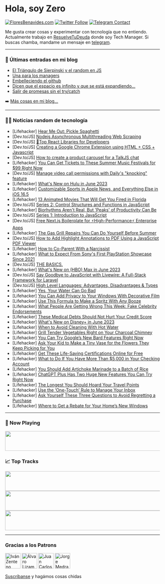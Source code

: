 # Hola, soy Zero

[![FloresBenavides.com](https://img.shields.io/website?down_message=oops&label=MiBlog&style=for-the-badge&up_message=online&url=https%3A%2F%2Ffloresbenavides.com)](https://floresbenavides.com) [![Twitter Follow](https://img.shields.io/twitter/follow/ZeroDragon?color=%231DA1F2&label=Follow&logo=twitter&logoColor=ffffff&style=for-the-badge)](https://twitter.com/zerodragon) [![Telegram Contact](https://img.shields.io/badge/escr%C3%ADbeme-ZeroDragon-%2326A5E4?style=for-the-badge&logo=telegram)](https://t.me/zerodragon)

Me gusta crear cosas y experimentar con tecnología que no entiendo.
Actualmente trabajo en [ResuelveTuDeuda](http://github.com/resuelve) donde soy Tech Manager.
Si buscas chamba, mandame un mensaje en [telegram](https://t.me/zerodragon).

---

### 📕 Últimas entradas en mi blog
<!-- BLOG-POST-LIST:START -->
- [El Triángulo de Sierpinski y el random en JS](https://floresbenavides.com/el-triangulo-de-sierpinski-y-el-random-en-js/)
- [Una para los managers](https://floresbenavides.com/una-para-los-managers/)
- [Embelleciendo el github](https://floresbenavides.com/embelleciendo-el-github/)
- [Dicen que el espacio es infinito y que se está expandiendo…](https://floresbenavides.com/dicen-que-el-espacio-es-infinito-y-que-se-esta-expandiendo/)
- [Salir de promesas sin el try/catch](https://floresbenavides.com/salir-de-promesas-sin-el-try-catch/)
<!-- BLOG-POST-LIST:END -->

➡️ [Más cosas en mi blog...](https://floresbenavides.com)

---

### 👨‍💻 Noticias random de tecnología
<!-- TECH-POSTS:START -->
- [Lifehacker] [Hear Me Out: Pickle Spaghetti](https://lifehacker.com/hear-me-out-pickle-spaghetti-1850451245)
- [Dev.to/JS] [Nodejs Asynchronous Multithreading Web Scraping](https://dev.to/olavomello/nodejs-asynchronous-multithreading-web-scraping-244o)
- [Dev.to/JS] [🎉Top React Libraries for Developers](https://dev.to/arafat4693/top-react-libraries-for-developers-33gb)
- [Dev.to/JS] [Creating a Google Chrome Extension using HTML + CSS + Javascript](https://dev.to/olavomello/creating-a-google-chrome-extension-using-html-css-javascript-44d2)
- [Dev.to/JS] [How to create a product carousel for a TalkJS chat](https://dev.to/talkjs/how-to-create-a-product-carousel-for-a-talkjs-chat-1oj2)
- [Lifehacker] [You Can Get Tickets to These Summer Music Festivals for $99 Right Now](https://lifehacker.com/you-can-get-tickets-to-these-summer-music-festivals-for-1850450823)
- [Dev.to/JS] [Manage video call permissions with Daily&#39;s &quot;knocking&quot; feature](https://dev.to/trydaily/manage-video-call-permissions-with-dailys-knocking-feature-4361)
- [Lifehacker] [What&#39;s New on Hulu in June 2023](https://lifehacker.com/whats-new-on-hulu-in-june-2023-1850450843)
- [Lifehacker] [Customizable Sports in Apple News, and Everything Else in iOS 16.5](https://lifehacker.com/customizable-sports-in-apple-news-and-everything-else-1850450440)
- [Lifehacker] [13 Animated Movies That Will Get You Fired in Florida](https://lifehacker.com/13-animated-movies-that-will-get-you-fired-in-florida-1850446682)
- [Dev.to/JS] [Series 2: Control Structures and Functions in JavaScript](https://dev.to/envitab/series-2-control-structures-and-functions-in-javascript-52ip)
- [Lifehacker] [Biorhythms Aren&#39;t Real, But &#39;Peaks&#39; of Productivity Can Be](https://lifehacker.com/biorhythms-arent-real-but-peaks-of-productivity-can-be-1850450346)
- [Dev.to/JS] [Series 1: Introduction to JavaScript](https://dev.to/envitab/series-1-introduction-to-javascript-1iof)
- [Dev.to/JS] [Free Next.js Boilerplate for ⚡️High-Performance⚡️ Enterprise Apps](https://dev.to/jjablonskiit/free-nextjs-boilerplate-for-high-performance-enterprise-apps-14f7)
- [Lifehacker] [The Gas Grill Repairs You Can Do Yourself Before Summer](https://lifehacker.com/the-gas-grill-repairs-you-can-do-yourself-before-summer-1850448449)
- [Dev.to/JS] [How to Add Highlight Annotations to PDF Using a JavaScript PDF Viewer](https://dev.to/grapecity/how-to-add-highlight-annotations-to-pdf-using-a-javascript-pdf-viewer-eg7)
- [Lifehacker] [How to Co-Parent With a Narcissist](https://lifehacker.com/how-to-co-parent-with-a-narcissist-1850426132)
- [Lifehacker] [What to Expect From Sony&#39;s First PlayStation Showcase Since 2021](https://lifehacker.com/what-to-expect-from-sonys-first-playstation-showcase-si-1850449182)
- [Dev.to/JS] [THE BASICS.](https://dev.to/pekachu17/the-basics-3642)
- [Lifehacker] [What&#39;s New on &lpar;HBO&rpar; Max in June 2023](https://lifehacker.com/whats-new-on-hbo-max-in-june-2023-1850449794)
- [Dev.to/JS] [Say Goodbye to JavaScript with Livewire: A Full-Stack Framework for Laravel](https://dev.to/lexissolutions/say-goodbye-to-javascript-with-livewire-a-full-stack-framework-for-laravel-55d7)
- [Dev.to/JS] [High Level Languages: Advantages, Disadvantages &amp; Types](https://dev.to/rnvxonline/high-level-languages-advantages-disadvantages-types-218d)
- [Lifehacker] [Yes, Your Water Can Go Bad](https://lifehacker.com/yes-your-water-can-go-bad-1850449205)
- [Lifehacker] [You Can Add Privacy to Your Windows With Decorative Film](https://lifehacker.com/you-can-add-privacy-to-your-windows-with-decorative-fil-1850448398)
- [Lifehacker] [Use This Formula to Make a Spritz With Any Booze](https://lifehacker.com/use-this-formula-to-make-a-spritz-with-any-booze-1850447987)
- [Lifehacker] [What People Are Getting Wrong This Week: Fake Celebrity Endorsements](https://lifehacker.com/what-people-are-getting-wrong-this-week-fake-celebrity-1850447668)
- [Lifehacker] [These Medical Debts Should Not Hurt Your Credit Score](https://lifehacker.com/these-medical-debts-should-not-hurt-your-credit-score-1850430183)
- [Lifehacker] [What&#39;s New on Disney+ in June 2023](https://lifehacker.com/whats-new-on-disney-in-june-2023-1850447629)
- [Lifehacker] [When to Avoid Cleaning With Hot Water](https://lifehacker.com/when-to-avoid-cleaning-with-hot-water-1850447208)
- [Lifehacker] [Grill Tender Vegetables Right on Your Charcoal Chimney](https://lifehacker.com/grill-tender-vegetables-right-on-your-charcoal-chimney-1850447003)
- [Lifehacker] [You Can Try Google’s New Bard Features Right Now](https://lifehacker.com/you-can-try-google-s-new-bard-features-right-now-1850446640)
- [Lifehacker] [Ask Your Kid to Make a Tiny Vase for the Flowers They Keep Picking for You](https://lifehacker.com/ask-your-kid-to-make-a-tiny-vase-for-the-flowers-they-k-1850445751)
- [Lifehacker] [Get These Life-Saving Certifications Online for Free](https://lifehacker.com/get-these-life-saving-certifications-online-for-free-1850446551)
- [Lifehacker] [What to Do If You Have More Than $5,000 in Your Checking Account](https://lifehacker.com/what-to-do-if-you-have-more-than-5-000-in-your-checkin-1850441473)
- [Lifehacker] [You Should Add Artichoke Marinade to a Batch of Rice](https://lifehacker.com/you-should-add-artichoke-marinade-to-a-batch-of-rice-1850443597)
- [Lifehacker] [ChatGPT Plus Has Two Huge New Features You Can Try Right Now](https://lifehacker.com/chatgpt-plus-has-two-huge-new-features-you-can-try-righ-1850445533)
- [Lifehacker] [The Longest You Should Hoard Your Travel Points](https://lifehacker.com/the-longest-you-should-hoard-your-travel-points-1850374283)
- [Lifehacker] [Use the ‘One-Touch’ Rule to Manage Your Inbox](https://lifehacker.com/use-the-one-touch-rule-to-manage-your-inbox-1850445344)
- [Lifehacker] [Ask Yourself These Three Questions to Avoid Regretting a Purchase](https://lifehacker.com/ask-yourself-these-three-questions-to-avoid-regretting-1850445379)
- [Lifehacker] [Where to Get a Rebate for Your Home’s New Windows](https://lifehacker.com/where-to-get-a-rebate-for-your-home-s-new-windows-1850444011)<!-- TECH-POSTS:END -->

---

### 🎵 Now Playing
<a href="https://spotify-now-playing-dun.vercel.app/now-playing?open"><img src="https://spotify-now-playing-dun.vercel.app/now-playing" width="540" height="64"></a>

### 📈 Top Tracks
<a href="https://spotify-now-playing-dun.vercel.app/top-tracks?i=1&open"><img src="https://spotify-now-playing-dun.vercel.app/top-tracks?i=1" width="540" height="64"></a>
<a href="https://spotify-now-playing-dun.vercel.app/top-tracks?i=2&open"><img src="https://spotify-now-playing-dun.vercel.app/top-tracks?i=2" width="540" height="64"></a>
<a href="https://spotify-now-playing-dun.vercel.app/top-tracks?i=3&open"><img src="https://spotify-now-playing-dun.vercel.app/top-tracks?i=3" width="540" height="64"></a>

---

### Gracias a los Patrons
[<img src="https://avatars.githubusercontent.com/u/243380?v=4" alt="Iván Zenteno" width="50px">](https://github.com/k001) [<img src="https://avatars.githubusercontent.com/u/19955639?v=4" alt="Álvaro Lizama" width="50px">](https://github.com/alvarolizama) [<img src="https://avatars.githubusercontent.com/u/2718753?v=4" alt="Juan Carlos Ruiz" width="50px">](https://github.com/JuanCrg90) [<img src="https://avatars.githubusercontent.com/u/37025?v=4" alt="Jorge Medrano" width="50px">](https://github.com/h1pp1e) 

[Suscríbanse](https://www.patreon.com/zerodragon) y hagámos cosas chidas
